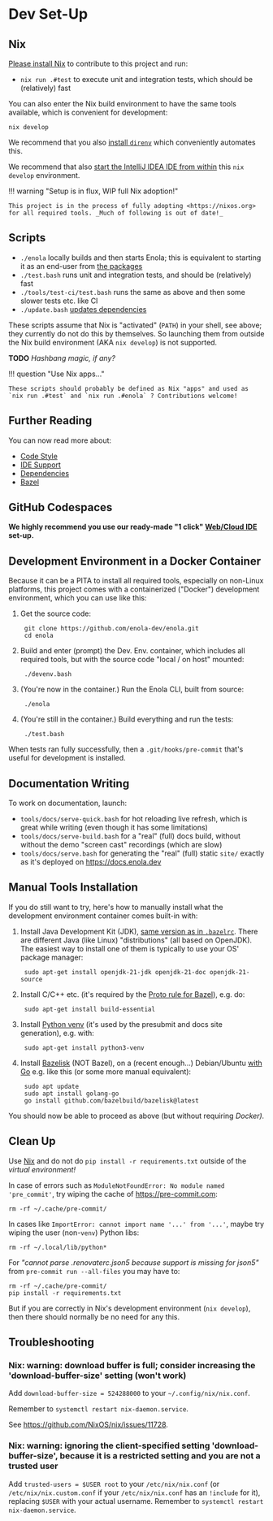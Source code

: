 <!--
    SPDX-License-Identifier: Apache-2.0

    Copyright 2023-2025 The Enola <https://enola.dev> Authors

    Licensed under the Apache License, Version 2.0 (the "License");
    you may not use this file except in compliance with the License.
    You may obtain a copy of the License at

        https://www.apache.org/licenses/LICENSE-2.0

    Unless required by applicable law or agreed to in writing, software
    distributed under the License is distributed on an "AS IS" BASIS,
    WITHOUT WARRANTIES OR CONDITIONS OF ANY KIND, either express or implied.
    See the License for the specific language governing permissions and
    limitations under the License.
-->

# Dev Set-Up

## Nix

[Please install Nix](https://github.com/vorburger/LearningLinux/blob/develop/nix/docs/install.md) to contribute to this project and run:

* `nix run .#test` to execute unit and integration tests, which should be (relatively) fast

You can also enter the Nix build environment to have the same tools available, which is convenient for development:

    nix develop

We recommend that you also [install `direnv`](https://direnv.net) which conveniently automates this.

We recommend that also [start the IntelliJ IDEA IDE from within](ide.md#jetbrains-intellij-idea-ij) this `nix develop` environment.

!!! warning "Setup is in flux, WIP full Nix adoption!"

    This project is in the process of fully adopting <https://nixos.org> for all required tools. _Much of following is out of date!_

## Scripts

* `./enola` locally builds and then starts Enola; this is equivalent to starting it as an end-user from [the packages](../use/index.md)
* `./test.bash` runs unit and integration tests, and should be (relatively) fast
* `./tools/test-ci/test.bash` runs the same as above and then some slower tests etc. like CI
* `./update.bash` [updates dependencies](dependencies.md)

These scripts assume that Nix is "activated" (`PATH`) in your shell, see above; they currently do not do this by themselves.
So launching them from outside the Nix build environment (AKA `nix develop`) is not supported.

**TODO** _Hashbang magic, if any?_

!!! question "Use Nix apps..."

    These scripts should probably be defined as Nix "apps" and used as `nix run .#test` and `nix run .#enola` ? Contributions welcome!

## Further Reading

You can now read more about:

* [Code Style](style.md)
* [IDE Support](ide.md)
* [Dependencies](dependencies.md)
* [Bazel](bazel.md)

## GitHub Codespaces

**We highly recommend you use our ready-made "1 click" [Web/Cloud IDE](ide.md) set-up.**

## Development Environment in a Docker Container

Because it can be a PITA to install all required tools, especially on non-Linux platforms,
this project comes with a containerized ("Docker") development environment, which you can use like this:

1. Get the source code:

        git clone https://github.com/enola-dev/enola.git
        cd enola

1. Build and enter (prompt) the Dev. Env. container, which includes all required tools, but with the source code "local / on host" mounted:

        ./devenv.bash

1. (You're now in the container.) Run the Enola CLI, built from source:

        ./enola

1. (You're still in the container.) Build everything and run the tests:

        ./test.bash

When tests ran fully successfully, then a `.git/hooks/pre-commit` that's useful for development is installed.

## Documentation Writing

To work on documentation, launch:

* `tools/docs/serve-quick.bash` for hot reloading live refresh, which is great while writing (even though it has some limitations)
* `tools/docs/serve-build.bash` for a  "real" (full) docs build, without without the demo "screen cast" recordings (which are slow)
* `tools/docs/serve.bash` for generating the "real" (full) static `site/` exactly as it's deployed on <https://docs.enola.dev>

## Manual Tools Installation

If you do still want to try, here's how to manually install what the development environment container comes built-in with:

1. Install Java Development Kit (JDK), [same version as in `.bazelrc`](//.bazelrc).
   There are different Java (like Linux) "distributions" (all based on OpenJDK).
   The easiest way to install one of them is typically to use your OS' package manager:

        sudo apt-get install openjdk-21-jdk openjdk-21-doc openjdk-21-source

1. Install C/C++ etc. (it's required by the
   [Proto rule for Bazel](https://github.com/bazelbuild/rules_proto)), e.g. do:

        sudo apt-get install build-essential

1. Install [Python venv](https://docs.python.org/3/library/venv.html)
   (it's used by the presubmit and docs site generation), e.g. with:

        sudo apt-get install python3-venv

1. Install [Bazelisk](https://github.com/bazelbuild/bazelisk) (NOT Bazel),
   on a (recent enough...) Debian/Ubuntu [with Go](https://go.dev/doc/install)
   e.g. like this (or some more manual equivalent):

        sudo apt update
        sudo apt install golang-go
        go install github.com/bazelbuild/bazelisk@latest

You should now be able to proceed as above (but without requiring _Docker)._

## Clean Up

Use [Nix](#nix) and do not do `pip install -r requirements.txt` outside of the _virtual environment!_

In case of errors such as `ModuleNotFoundError: No module named 'pre_commit'`, try wiping the cache of https://pre-commit.com:

    rm -rf ~/.cache/pre-commit/

In cases like `ImportError: cannot import name '...' from '...'`, maybe try wiping the user (non-`venv`) Python libs:

    rm -rf ~/.local/lib/python*

For _"cannot parse .renovaterc.json5 because support is missing for json5"_ from `pre-commit run --all-files` you may have to:

    rm -rf ~/.cache/pre-commit/
    pip install -r requirements.txt

But if you are correctly in Nix's development environment (`nix develop`), then there should normally be no need for any this.

## Troubleshooting

### Nix: warning: download buffer is full; consider increasing the 'download-buffer-size' setting (won't work)

Add `download-buffer-size = 524288000` to your `~/.config/nix/nix.conf`.

Remember to `systemctl restart nix-daemon.service`.

See https://github.com/NixOS/nix/issues/11728.

### Nix: warning: ignoring the client-specified setting 'download-buffer-size', because it is a restricted setting and you are not a trusted user

Add `trusted-users = $USER root` to your `/etc/nix/nix.conf` (or `/etc/nix/nix.custom.conf` if your `/etc/nix/nix.conf` has an `!include` for it), replacing `$USER` with your actual username. Remember to `systemctl restart nix-daemon.service`.
